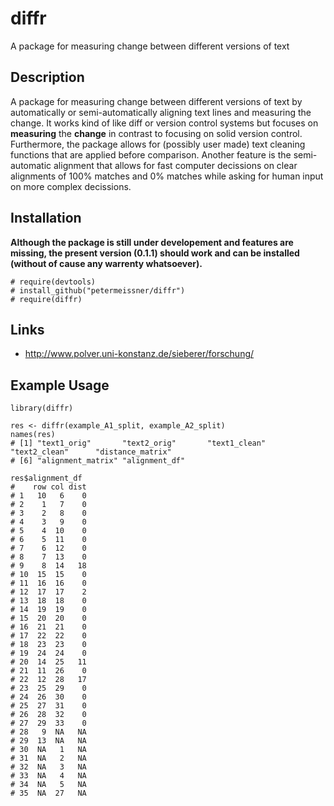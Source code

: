 # diffr 
A package for measuring change between different versions of text

## Description


A package for measuring change between different versions of text by automatically
or semi-automatically aligning text lines and measuring the change. It works kind of like diff
or version control systems but focuses on **measuring** the **change** in contrast to focusing on
solid version control. Furthermore, the package allows for (possibly user made) text cleaning
functions that are applied before comparison. Another feature is the semi-automatic alignment
that allows for fast computer decissions on clear alignments of 100% matches and 0% matches
while asking for human input on more complex decissions.
  

## Installation

**Although the package is still under developement and features are missing, the present version (0.1.1) should work and can be installed (without of cause any warrenty whatsoever).**

    # require(devtools)
    # install_github("petermeissner/diffr")
    # require(diffr)

    
## Links

- http://www.polver.uni-konstanz.de/sieberer/forschung/


## Example Usage

    library(diffr)

    res <- diffr(example_A1_split, example_A2_split)
    names(res)
    # [1] "text1_orig"       "text2_orig"       "text1_clean"      "text2_clean"      "distance_matrix" 
    # [6] "alignment_matrix" "alignment_df"
    
    res$alignment_df
    #    row col dist
    # 1   10   6    0
    # 2    1   7    0
    # 3    2   8    0
    # 4    3   9    0
    # 5    4  10    0
    # 6    5  11    0
    # 7    6  12    0
    # 8    7  13    0
    # 9    8  14   18
    # 10  15  15    0
    # 11  16  16    0
    # 12  17  17    2
    # 13  18  18    0
    # 14  19  19    0
    # 15  20  20    0
    # 16  21  21    0
    # 17  22  22    0
    # 18  23  23    0
    # 19  24  24    0
    # 20  14  25   11
    # 21  11  26    0
    # 22  12  28   17
    # 23  25  29    0
    # 24  26  30    0
    # 25  27  31    0
    # 26  28  32    0
    # 27  29  33    0
    # 28   9  NA   NA
    # 29  13  NA   NA
    # 30  NA   1   NA
    # 31  NA   2   NA
    # 32  NA   3   NA
    # 33  NA   4   NA
    # 34  NA   5   NA
    # 35  NA  27   NA
    
    
    
    
    
    
    
    
    
    
    
    
    
